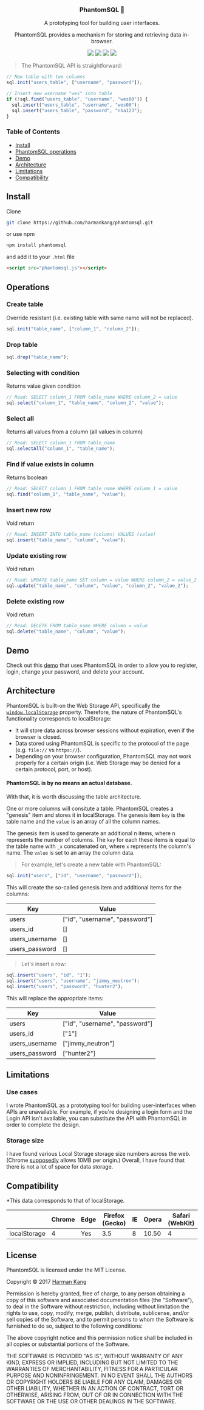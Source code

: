 <p align="center">
  <h3 align="center">PhantomSQL 👻</h3>
  <p align="center">A prototyping tool for building user interfaces.</p><p align="center">PhantomSQL provides a mechanism for storing and retrieving data in-browser.</p>
  <p align="center">
  <a href="https://travis-ci.org/harmankang/phantomsql"><img src="https://travis-ci.org/harmankang/phantomsql.svg?branch=master"></a>
  <a href="https://github.com/harmankang/phantomsql/issues"><img src="https://img.shields.io/github/issues/harmankang/phantomsql.svg"></a>
  <a href="https://harmankang.github.io/web-demos/registration-demo/index.html"><img src="https://img.shields.io/badge/try-demo-blue.svg"></a>
  <a href="https://github.com/harmankang/phantomsql/blob/master/LICENSE"><img src="https://img.shields.io/github/license/harmankang/phantomsql.svg"></a>
</p>
</p>

> The PhantomSQL API is straightforward:

```javascript
// New table with two columns
sql.init("users_table", ["username", "password"]);

// Insert new username "wes" into table
if (!sql.find("users_table", "username", "wes00")) {
  sql.insert("users_table", "username", "wes00");
  sql.insert("users_table", "password", "nba123");
}
```
### Table of Contents
- [Install](#install)
- [PhantomSQL operations](#operations)
- [Demo](#demo)
- [Architecture](#architecture)
- [Limitations](#limitations)
- [Compatibility](#compatibility)

## Install

Clone

```sh
git clone https://github.com/harmankang/phantomsql.git
```
or use npm
```sh
npm install phantomsql
```
and add it to your `.html` file

```html
<script src="phantomsql.js"></script>
```

## Operations

### Create table
Override resistant (i.e. existing table with same name will not be replaced).
```javascript
sql.init("table_name", ["column_1", "column_2"]);
```
### Drop table
```javascript
sql.drop("table_name");
```
### Selecting with condition
Returns value given condition
```javascript
// Read: SELECT column_1 FROM table_name WHERE column_2 = value
sql.select("column_1", "table_name", "column_2", "value");
```
### Select all
Returns all values from a column (all values in column)
```javascript
// Read: SELECT column_1 FROM table_name
sql.selectAll("column_1", "table_name");
```
### Find if value exists in column
Returns boolean
```javascript
// Read: SELECT column_1 FROM table_name WHERE column_1 = value
sql.find("column_1", "table_name", "value");
```
### Insert new row
Void return
```javascript
// Read: INSERT INTO table_name (column) VALUES (value)
sql.insert("table_name", "column", "value");
```
### Update existing row
Void return
```javascript
// Read: UPDATE table_name SET column = value WHERE column_2 = value_2
sql.update("table_name", "column", "value", "column_2", "value_2");
```
### Delete existing row
Void return
```javascript
// Read: DELETE FROM table_name WHERE column = value
sql.delete("table_name", "column", "value");
```

## Demo

Check out this [demo](https://harmankang.github.io/web-demos/registration-demo/index.html) that uses PhantomSQL in order to allow you to register, login, change your password, and delete your account.

## Architecture

PhantomSQL is built-on the Web Storage API, specifically the [`window.localStorage`](https://developer.mozilla.org/en-US/docs/Web/API/Window/localStorage) property. Therefore, the nature of PhantomSQL's functionality corresponds to localStorage:

- It will store data across browser sessions without expiration, even if the browser is closed.
- Data stored using PhantomSQL is specific to the protocol of the page (e.g. `file://` vs `https://`).
- Depending on your browser configuration, PhantomSQL may not work properly for a certain origin (i.e. Web Storage may be denied for a certain protocol, port, or host).

#### PhantomSQL is by no means an actual database. 

With that, it is worth discussing the table architecture.

One or more columns will consitute a table. PhantomSQL creates a "genesis" item and stores it in localStorage. The genesis item `key` is the table name and the `value` is an array of all the column names.

The genesis item is used to generate an additional n items, where n represents the number of columns. The `key` for each these items is equal to the table name with `_x` concatenated on, where `x` represents the column's name. The `value` is set to an array the column data.

> For example, let's create a new table with PhantomSQL:

```javascript
sql.init("users", ["id", "username", "password"]);
```
This will create the so-called genesis item and additional items for the columns:

|Key | Value |
| --- | --- |
| users | ["id", "username", "password"] |
| users_id | [] |
| users_username | [] |
| users_password | [] |

> Let's insert a row:

```javascript
sql.insert("users", "id", "1");
sql.insert("users", "username", "jimmy_neutron");
sql.insert("users", "password", "hunter2");
```
This will replace the appropriate items:

|Key | Value |
| --- | --- |
| users | ["id", "username", "password"] |
| users_id | ["1"] |
| users_username | ["jimmy_neutron"] |
| users_password | ["hunter2"] |

## Limitations

### Use cases
I wrote PhantomSQL as a prototyping tool for building user-interfaces when APIs are unavailable. For example, if you're designing a login form and the Login API isn't available, you can substitute the API with PhantomSQL in order to complete the design.

### Storage size
I have found various Local Storage storage size numbers across the web. (Chrome [supposedly](https://chromiumcodereview.appspot.com/21680002) allows 10MB per origin.) Overall, I have found that there is not a lot of space for data storage.


## Compatibility
*This data corresponds to that of localStorage. 

| | Chrome | Edge | Firefox (Gecko) | IE | Opera | Safari (WebKit) |
| --- | --- | --- | --- | --- | --- | --- |
| localStorage | 4 | Yes | 3.5 | 8 | 10.50 | 4 |

## License

PhantomSQL is licensed under the MIT License.

Copyright &copy; 2017 [Harman Kang](https://github.com/harmankang)

Permission is hereby granted, free of charge, to any person obtaining a copy
of this software and associated documentation files (the "Software"), to deal
in the Software without restriction, including without limitation the rights
to use, copy, modify, merge, publish, distribute, sublicense, and/or sell
copies of the Software, and to permit persons to whom the Software is
furnished to do so, subject to the following conditions:

The above copyright notice and this permission notice shall be included in all
copies or substantial portions of the Software.

THE SOFTWARE IS PROVIDED "AS IS", WITHOUT WARRANTY OF ANY KIND, EXPRESS OR
IMPLIED, INCLUDING BUT NOT LIMITED TO THE WARRANTIES OF MERCHANTABILITY,
FITNESS FOR A PARTICULAR PURPOSE AND NONINFRINGEMENT. IN NO EVENT SHALL THE
AUTHORS OR COPYRIGHT HOLDERS BE LIABLE FOR ANY CLAIM, DAMAGES OR OTHER
LIABILITY, WHETHER IN AN ACTION OF CONTRACT, TORT OR OTHERWISE, ARISING FROM,
OUT OF OR IN CONNECTION WITH THE SOFTWARE OR THE USE OR OTHER DEALINGS IN THE
SOFTWARE.

